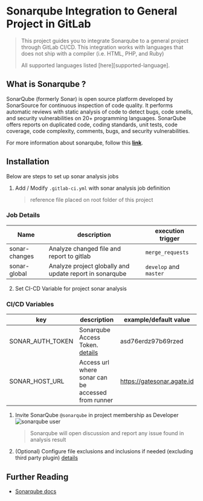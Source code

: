 # Sonarqube Integration to General Project in GitLab

> This project guides you to integrate Sonarqube to a general project through GitLab CI/CD.
> This integration works with languages that does not ship with a compiler (i.e. HTML, PHP, and Ruby)
>
> All supported languages listed [here][supported-language].

## What is Sonarqube ?

SonarQube (formerly Sonar) is open source platform developed by SonarSource for continuous inspection of code quality.
It performs automatic reviews with static analysis of code to detect bugs, code smells, and security vulnerabilities on 20+ programming languages.
SonarQube offers reports on duplicated code, coding standards, unit tests, code coverage, code complexity, comments, bugs, and security vulnerabilities.

For more information about sonarqube, follow this [**link**][documentation].

## Installation

Below are steps to set up sonar analysis jobs

1. Add / Modify `.gitlab-ci.yml` with sonar analysis job definition
   > reference file placed on root folder of this project

### Job Details

| Name          | description                                             | execution trigger      |
| ------------- | ------------------------------------------------------- | ---------------------- |
| sonar-changes | Analyze changed file and report to gitlab               | `merge_requests`       |
| sonar-global  | Analyze project globally and update report in sonarqube | `develop` and `master` |

2. Set CI-CD Variable for project sonar analysis

### CI/CD Variables

| key              | description                                        | example/default value      |
| ---------------- | -------------------------------------------------- | -------------------------- |
| SONAR_AUTH_TOKEN | Sonarqube Access Token. [details][access-token]    | asd76erdz97b69rzed         |
| SONAR_HOST_URL   | Access url where sonar can be accessed from runner | https://gatesonar.agate.id |

1. Invite SonarQube `@sonarqube` in project membership as Developer
   ![sonarqube user](readme-img/img.png)

   > Sonarqube will open discussion and report any issue found in analysis result

2. (Optional) Configure file exclusions and inclusions if needed (excluding third party plugin) [details][file-exclusion]

## Further Reading

- [Sonarqube docs][documentation]

[documentation]: https://docs.sonarqube.org/latest/
[access-token]: https://docs.sonarqube.org/latest/user-guide/user-token/
[file-exclusion]: https://docs.sonarqube.org/latest/project-administration/narrowing-the-focus/
